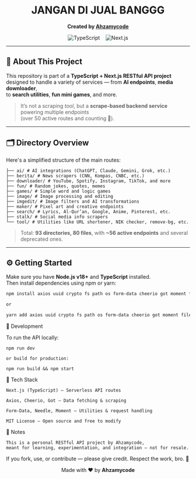 <h1 align="center"> JANGAN DI JUAL BANGGG </h1>

<p align="center">
  <strong>Created by <a href="https://github.com/Ahzamycode">Ahzamycode</a></strong><br>
</p>

<p align="center">
  <img src="https://camo.githubusercontent.com/6dbef1ca6166bfbfe91c0eebdcf1eae67f3b80dee8bcad760902e0dfc3ac9d06/68747470733a2f2f696d672e736869656c64732e696f2f62616467652f547970655363726970742d3030374143433f7374796c653d666c61742d737175617265266c6f676f3d74797065736372697074266c6f676f436f6c6f723d7768697465" alt="TypeScript" />
  &nbsp;&nbsp;
  <img src="https://camo.githubusercontent.com/e2ee142dd05373d92c9c83ba859ff079e63b1ba235bf479185e52e517c7ab558/68747470733a2f2f696d672e736869656c64732e696f2f62616467652f4e6578742e6a732d3030303030303f7374796c653d666c61742d737175617265266c6f676f3d6e657874646f746a73266c6f676f436f6c6f723d7768697465" alt="Next.js"/>
</p>

---

## 🧩 About This Project

This repository is part of a **TypeScript + Next.js RESTful API project**  
designed to handle a variety of services — from **AI endpoints**, **media downloader**,  
to **search utilities**, **fun mini games**, and more.

> It’s not a scraping *tool*, but a **scrape-based backend service** powering multiple endpoints  
> (over 50 active routes and counting 🚀).

---

## 🗂️ Directory Overview

Here's a simplified structure of the main routes:
```
├── ai/ # AI integrations (ChatGPT, Claude, Gemini, Grok, etc.)
├── berita/ # News scrapers (CNN, Kompas, CNBC, etc.)
├── downloader/ # YouTube, Spotify, Instagram, TikTok, and more
├── fun/ # Random jokes, quotes, memes
├── games/ # Simple word and logic games
├── image/ # Image processing and editing
├── imgedit/ # Image filters and AI transformations
├── maker/ # Pixel art and creative endpoints
├── search/ # Lyrics, Al-Qur’an, Google, Anime, Pinterest, etc.
├── stalk/ # Social media info scrapers
└── tool/ # Utilities like URL shortener, NIK checker, remove-bg, etc.
```

> Total: **93 directories, 80 files**, with **~56 active endpoints** and several deprecated ones.

---

## ⚙️ Getting Started

Make sure you have **Node.js v18+** and **TypeScript** installed.  
Then install dependencies using npm or yarn:

```bash
npm install axios uuid crypto fs path os form-data cheerio got moment file-type needle

or

yarn add axios uuid crypto fs path os form-data cheerio got moment file-type needle
```
🚀 Development

To run the API locally:
```
npm run dev

or build for production:

npm run build && npm start
```
🧠 Tech Stack

    Next.js (TypeScript) – Serverless API routes

    Axios, Cheerio, Got – Data fetching & scraping

    Form-Data, Needle, Moment – Utilities & request handling

    MIT License – Open source and free to modify

💬 Notes

    This is a personal RESTful API project by Ahzamycode,
    meant for learning, experimentation, and integration — not for resale.

If you fork, use, or contribute — please give credit.
Respect the work, bro. 🙏
<p align="center"> Made with ❤️ by <strong>Ahzamycode</strong> <br></p> 
